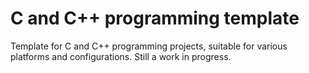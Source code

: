 # C and C++ programming template
Template for C and C++ programming projects, suitable for various platforms and configurations. Still a work in progress.

